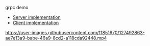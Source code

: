 grpc demo

* [Server implementation](serverlib/ServerImpl.h)
* [Client implementation](clientlib/ClientImpl.h)

https://user-images.githubusercontent.com/11851670/127492863-ae7e13a9-babe-46a9-8cd2-a118cda92448.mp4
